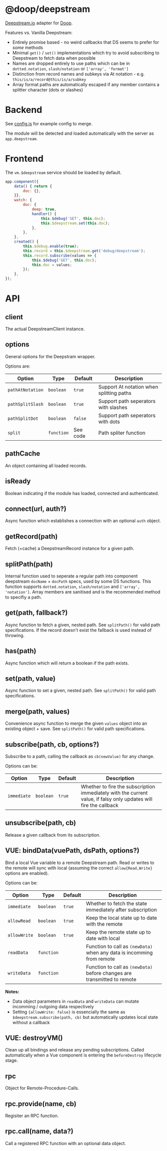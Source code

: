 @doop/deepstream
================
[Deepstream.io](https://deepstream.io) adapter for [Doop](https://github.com/MomsFriendlyDevCo/Doop).


Features vs. Vanilla Deepstream:

* Entirely promise based - no weird callbacks that DS seems to prefer for _some_ methods
* Minimal `get()` / `set()` implementations which try to avoid subscribing to Deepstream to fetch data when possible
* Names are dropped entirely to use paths which can be in `dotted.notation`, `slash/notation` or `['array', 'format']`
* Distinction from record names and subkeys via At notation - e.g. `this/is/a/record@this/is/a/subkey`
* Array format paths are automatically escaped if any member contains a splitter character (dots or slashes)


Backend
=======
See [config.js](./config.js) for example config to merge.

The module will be detected and loaded automatically with the server as `app.deepstream`.


Frontend
========
The `vm.$deepstream` service should be loaded by default.

```javascript
app.component({
	data() { return {
		doc: {},
	}},
	watch: {
		doc: {
			deep: true,
			handler() {
				this.$debug('SET', this.doc);
				this.$deepstream.set(this.doc);
			},
		},
	},
	created() {
		this.$debug.enable(true);
		this.record = this.$deepstream.get('debug/deepstream');
		this.record.subscribe(values => {
			this.$debug('GET', this.doc);
			this.doc = values;
		});
	},
});
```


API
===

client
------
The actual DeepstreamClient instance.


options
-------
General options for the Deepstram wrapper.

Options are:

| Option           | Type       | Default  | Description                              |
|------------------|------------|----------|------------------------------------------|
| `pathAtNotation` | `boolean`  | `true`   | Support At notation when splitting paths |
| `pathSplitSlash` | `boolean`  | `true`   | Support path seperators with slashes     |
| `pathSplitDot`   | `boolean`  | `false`  | Support path seperators with dots        |
| `split`          | `function` | See code | Path spliter function                    |


pathCache
---------
An object containing all loaded records.


isReady
-------
Boolean indicating if the module has loaded, connected and authenticated.


connect(url, auth?)
-------------------
Async function which establishes a connection with an optional `auth` object.


getRecord(path)
---------------
Fetch (+cache) a DeepstreamRecord instance for a given path.


splitPath(path)
---------------
Internal function used to seperate a regular path into component deepstream `docName` + `docPath` specs, used by some DS functions.
This function supports `dotted.notation`, `slash/notation` and `['array', 'notation']`. Array members are sanitised and is the recommended method to specifiy a path.


get(path, fallback?)
--------------------
Async function to fetch a given, nested path.
See `splitPath()` for valid path specifications.
If the record doesn't exist the fallback is used instead of throwing.


has(path)
---------
Async function which will return a boolean if the path exists.


set(path, value)
----------------
Async function to set a given, nested path.
See `splitPath()` for valid path specifications.


merge(path, values)
-------------------
Convenience async function to merge the given `values` object into an existing object + save.
See `splitPath()` for valid path specifications.


subscribe(path, cb, options?)
-----------------------------
Subscribe to a path, calling the callback as `cb(newValue)` for any change.

Options can be:

| Option      | Type      | Default | Description                                                                                                       |
|-------------|-----------|---------|-------------------------------------------------------------------------------------------------------------------|
| `immediate` | `boolean` | `true`  | Whether to fire the subscription immediately with the current value, if falsy only updates will fire the callback |


unsubscribe(path, cb)
---------------------
Release a given callback from its subscription.


VUE: bindData(vuePath, dsPath, options?)
----------------------------------------
Bind a local Vue variable to a remote Deepstream path.
Read or writes to the remote will sync with local (assuming the correct `allow{Read,Write}` options are enabled).

Options can be:

| Option       | Type       | Default | Description                                                              |
|--------------|------------|---------|--------------------------------------------------------------------------|
| `immediate`  | `boolean`  | `true`  | Whether to fetch the state immediately after subscription                |
| `allowRead`  | `boolean`  | `true`  | Keep the local state up to date with the remote                          |
| `allowWrite` | `boolean`  | `true`  | Keep the remote state up to date with local                              |
| `readData`   | `function` |         | Function to call as `(newData)` when any data is incomming from remote   |
| `writeData`  | `function` |         | Function to call as `(newData)` before changes are transmitted to remote |

**Notes:**
* Data object parameters in `readData` and `writeData` can mutate incomming / outgoing data respectively
* Setting `{allowWrite: false}` is essencially the same as `$deepstream.subscribe(path, cb)` but automatically updates local state without a callback


VUE: destroyVM()
----------------
Clean up all bindings and release any pending subscriptions.
Called automatically when a Vue component is entering the `beforeDestroy` lifecycle stage.



rpc
---
Object for Remote-Procedure-Calls.



rpc.provide(name, cb)
---------------------
Regisiter an RPC function.


rpc.call(name, data?)
---------------------
Call a registered RPC function with an optional data object.
